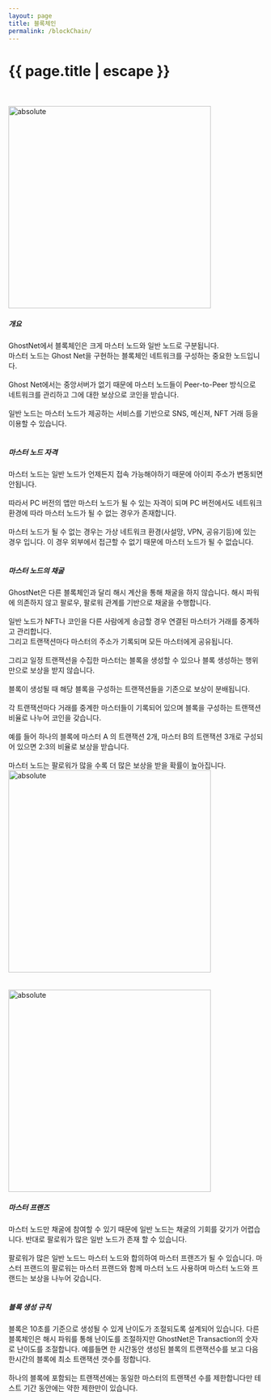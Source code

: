 ```yaml
---
layout: page
title: 블록체인 
permalink: /blockChain/
---
```


<h1 class="page-title">{{ page.title | escape }}</h1>

<div class="container">
      <div class="row">      
          <div class="col s12 m4 l6 center">     <br><br>
            <img width="400" data-action="zoom" src='{{ "/assets/imgs/masternetwork.png" | relative_url }}' alt='absolute'> 
          </div>
          <div class="col s12 m4 l6 left">    
          <h5> 개요</h5>
          GhostNet에서 블록체인은 크게 마스터 노드와 일반 노드로 구분됩니다. <br>
          마스터 노드는 Ghost Net을 구현하는 블록체인 네트워크를 구성하는 중요한 노드입니다. <br><br>
          Ghost Net에서는 중앙서버가 없기 때문에 마스터 노드들이 Peer-to-Peer 방식으로 네트워크를 관리하고 그에 대한 보상으로 코인을 받습니다. <br><br>
          일반 노드는 마스터 노드가 제공하는 서비스를 기반으로 SNS, 메신져, NFT 거래 등을 이용할 수 있습니다. <br><br>
          <h5>마스터 노드 자격</h5>
          마스터 노드는 일반 노드가 언제든지 접속 가능해야하기 때문에 아이피 주소가 변동되면 안됩니다. <br> <br>
          따라서 PC 버전의 앱만 마스터 노드가 될 수 있는 자격이 되며 PC 버전에서도 네트워크 환경에 따라 마스터 노드가 될 수 없는 경우가 존재합니다.<br><br>
          마스터 노드가 될 수 없는 경우는 가상 네트워크 환경(사설망, VPN, 공유기등)에 있는 경우 입니다. 이 경우 외부에서 접근할 수 없기 때문에 마스터 노드가 될 수 없습니다.<br><br>          
          </div>
      </div>
      <div class="row">    
          <div class="col s12 m4 l6 left">    
          <h5>마스터 노드의 채굴</h5>
          GhostNet은 다른 블록체인과 달리 해시 계산을 통해 채굴을 하지 않습니다. 해시 파워에 의존하지 않고 팔로우, 팔로워 관계를 기반으로 채굴을 수행합니다. <br><br>
          일반 노드가 NFT나 코인을 다른 사람에게 송금할 경우 연결된 마스터가 거래를 중계하고 관리합니다. <br>
          그리고 트랜잭션마다 마스터의 주소가 기록되며 모든 마스터에게 공유됩니다.<br><br>
          그리고 일정 트랜잭션을 수집한 마스터는 블록을 생성할 수 있으나 블록 생성하는 행위만으로 보상을 받지 않습니다.<br><br>
          블록이 생성될 때 해당 블록을 구성하는 트랜잭션들을 기존으로 보상이 분배됩니다.<br><br>
          각 트랜잭션마다 거래를 중계한 마스터들이 기록되어 있으며 블록을 구성하는 트랜잭션 비율로 나누어 코인을 갖습니다.<br><br>
          예를 들어 하나의 블록에 마스터 A 의 트랜잭션 2개, 마스터 B의 트랜잭션 3개로 구성되어 있으면 2:3의 비율로 보상을 받습니다.<br><br>
          마스터 노드는 팔로워가 많을 수록 더 많은 보상을 받을 확률이 높아집니다.
          </div>  
          <div class="col s12 m4 l6 center">     
            <img width="400" data-action="zoom" src='{{ "/assets/imgs/masternetwork2.png" | relative_url }}' alt='absolute'> 
          </div>
      </div>
      <div class="row">      
          <div class="col s12 m4 l6 center">     <br><br>
            <img width="400" data-action="zoom" src='{{ "/assets/imgs/masternetwork3.png" | relative_url }}' alt='absolute'> 
          </div>
          <div class="col s12 m4 l6 left">           
          <h5>마스터 프랜즈</h5>
          마스터 노드만 채굴에 참여할 수 있기 때문에 일반 노드는 채굴의 기회를 갖기가 어렵습니다. 
          반대로 팔로워가 많은 일반 노드가 존재 할 수 있습니다.<br><br> 
          팔로워가 많은 일반 노드느 마스터 노드와 합의하여 마스터 프랜즈가 될 수 있습니다.
          마스터 프랜드의 팔로워는 마스터 프랜드와 함께 마스터 노드 사용하며 마스터 노드와 프랜드는 보상을 나누어 갖습니다.<br><br>      
          <h5>블록 생성 규칙</h5>
          블록은 10초를 기준으로 생성될 수 있게 난이도가 조절되도록 설계되어 있습니다. 다른 블록체인은 해시 파워를 통해 난이도를 조절하지만 GhostNet은 Transaction의 숫자로 난이도를 조절합니다. 예를들면 한 시간동안 생성된 블록의 트랜잭션수를 보고 다음 한시간의 블록에 최소 트랜잭션 갯수를 정합니다. <br><br>
          하나의 블록에 포함되는 트랜잭션에는 동일한 마스터의 트랜잭션 수를 제한합니다만 테스트 기간 동안에는 약한 제한만이 있습니다.     
          <br><br> <br><br>    
          </div>
      </div>
</div>
